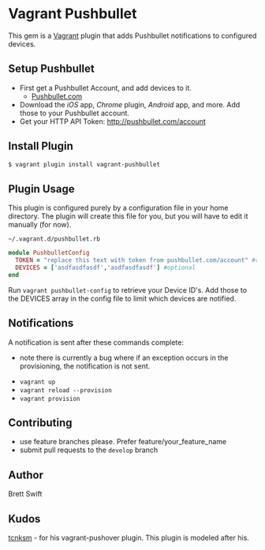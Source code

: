 # Vagrant Pushbullet

This gem is a [Vagrant](http://www.vagrantup.com/) plugin that adds Pushbullet notifications to configured devices. 

## Setup Pushbullet

* First get a Pushbullet Account, and add devices to it. 
    - [Pushbullet.com](https://www.pushbullet.com/)
* Download the *iOS* app,  *Chrome* plugin, *Android* app, and more.  Add those to your Pushbullet account. 
* Get your HTTP API Token:  http://pushbullet.com/account

## Install Plugin

```bash
$ vagrant plugin install vagrant-pushbullet
```

## Plugin Usage

This plugin is configured purely by a configuration file in your home directory. 
The plugin will create this file for you, but you will have to edit it manually (for now). 

`~/.vagrant.d/pushbullet.rb`
```ruby
module PushbulletConfig
  TOKEN = "replace this text with token from pushbullet.com/account" #required
  DEVICES = ['asdfasdfasdf','asdfasdfasdf'] #optional
end
```

Run `vagrant pushbullet-config` to retrieve your Device ID's.  Add those to the DEVICES array in the config file to limit which devices are notified. 
 

## Notifications

A notification is sent after these commands complete: 

* note there is currently a bug where if an exception occurs in the provisioning, the notification is not sent. 

- `vagrant up`
- `vagrant reload --provision`
- `vagrant provision`

## Contributing

* use feature branches please.  Prefer  feature/your_feature_name
* submit pull requests to the `develop` branch


## Author

Brett Swift

## Kudos 

[tcnksm](https://twitter.com/deeeet)
    - for his vagrant-pushover plugin. This plugin is modeled after his. 